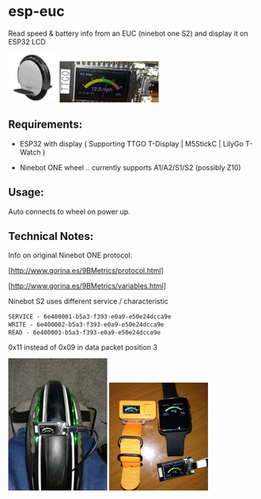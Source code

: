 # esp-euc
Read speed & battery info from an EUC (ninebot one S2) and display it on ESP32 LCD

<img src=https://github.com/mikerr/esp-euc/blob/main/ninebotones2.png width=100> <img src=https://github.com/mikerr/esp-euc/blob/main/IMG_20210512_155312.jpg width=200>

## Requirements:

- ESP32 with display (  Supporting  TTGO T-Display | M5StickC | LilyGo T-Watch )
             
             
- Ninebot ONE wheel .. currently supports A1/A2/S1/S2 (possibly Z10)

## Usage:

Auto connects to wheel on power up.




## Technical Notes:

Info on original Ninebot ONE protocol:

[http://www.gorina.es/9BMetrics/protocol.html]

[http://www.gorina.es/9BMetrics/variables.html]

Ninebot S2 uses different service / characteristic

```
SERVICE - 6e400001-b5a3-f393-e0a9-e50e24dcca9e
WRITE - 6e400002-b5a3-f393-e0a9-e50e24dcca9e
READ - 6e400003-b5a3-f393-e0a9-e50e24dcca9e
```
0x11 instead of 0x09 in data packet position 3

<img src=https://github.com/mikerr/esp-euc/blob/main/IMG_20210511_122921.jpg width=200> <img src=https://github.com/mikerr/esp-euc/blob/main/IMG_20210521_205055.jpg width=200>


